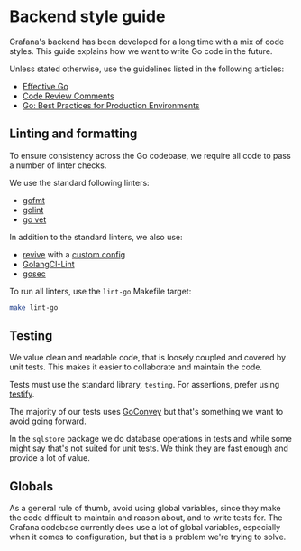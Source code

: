 # Backend style guide

Grafana's backend has been developed for a long time with a mix of code styles. This guide explains how we want to write Go code in the future.

Unless stated otherwise, use the guidelines listed in the following articles:

- [Effective Go](https://golang.org/doc/effective_go.html)
- [Code Review Comments](https://github.com/golang/go/wiki/CodeReviewComments)
- [Go: Best Practices for Production Environments](http://peter.bourgon.org/go-in-production/#formatting-and-style)

## Linting and formatting

To ensure consistency across the Go codebase, we require all code to pass a number of linter checks.

We use the standard following linters:

- [gofmt](https://golang.org/cmd/gofmt/)
- [golint](https://github.com/golang/lint)
- [go vet](https://golang.org/cmd/vet/)

In addition to the standard linters, we also use:

- [revive](https://revive.run/) with a [custom config](https://github.com/grafana/grafana/blob/master/conf/revive.toml)
- [GolangCI-Lint](https://github.com/golangci/golangci-lint)
- [gosec](https://github.com/securego/gosec)

To run all linters, use the `lint-go` Makefile target:

```bash
make lint-go
```

## Testing

We value clean and readable code, that is loosely coupled and covered by unit tests. This makes it easier to collaborate and maintain the code.

Tests must use the standard library, `testing`. For assertions, prefer using [testify](https://github.com/stretchr/testify).

The majority of our tests uses [GoConvey](http://goconvey.co/) but that's something we want to avoid going forward.

In the `sqlstore` package we do database operations in tests and while some might say that's not suited for unit tests. We think they are fast enough and provide a lot of value.


## Globals

As a general rule of thumb, avoid using global variables, since they make the code difficult to maintain and reason
about, and to write tests for. The Grafana codebase currently does use a lot of global variables, especially when
it comes to configuration, but that is a problem we're trying to solve.
